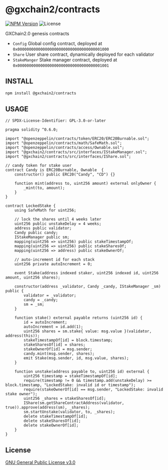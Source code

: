# @gxchain2/contracts

[![NPM Version](https://img.shields.io/npm/v/@gxchain2/contracts)](https://www.npmjs.org/package/@gxchain2/contracts)
![License](https://img.shields.io/npm/l/@gxchain2/contracts)

GXChain2.0 genesis contracts

- `Config` Global config contract, deployed at `0x0000000000000000000000000000000000001000`
- `Share` User share contract, dynamically deployed for each validator
- `StakeManger` Stake manager contract, deployed at `0x0000000000000000000000000000000000001001`

## INSTALL

```sh
npm install @gxchain2/contracts
```

## USAGE

```solidity
// SPDX-License-Identifier: GPL-3.0-or-later

pragma solidity ^0.6.0;

import "@openzeppelin/contracts/token/ERC20/ERC20Burnable.sol";
import "@openzeppelin/contracts/math/SafeMath.sol";
import "@openzeppelin/contracts/access/Ownable.sol";
import "@gxchain2/contracts/src/interfaces/IStakeManager.sol";
import "@gxchain2/contracts/src/interfaces/IShare.sol";

// candy token for stake user
contract Candy is ERC20Burnable, Ownable  {
    constructor() public ERC20("Candy", "CD") {}

    function mint(address to, uint256 amount) external onlyOwner {
        _mint(to, amount);
    }
}

contract LockedStake {
    using SafeMath for uint256;

    // lock the shares until 4 weeks later
    uint256 public unstakeDelay = 4 weeks;
    address public validator;
    Candy public candy;
    IStakeManager public sm;
    mapping(uint256 => uint256) public stakeTimestampOf;
    mapping(uint256 => uint256) public stakeSharesOf;
    mapping(uint256 => address) public stakeOwnerOf;

    // auto-increment id for each stack
    uint256 private autoIncrement = 0;

    event Stake(address indexed staker, uint256 indexed id, uint256 amount, uint256 shares);

    constructor(address _validator, Candy _candy, IStakeManager _sm) public {
        validator = _validator;
        candy = _candy;
        sm = _sm;
    }

    function stake() external payable returns (uint256 id) {
        id = autoIncrement;
        autoIncrement = id.add(1);
        uint256 shares = sm.stake{ value: msg.value }(validator, address(this));
        stakeTimestampOf[id] = block.timestamp;
        stakeSharesOf[id] = shares;
        stakeOwnerOf[id] = msg.sender;
        candy.mint(msg.sender, shares);
        emit Stake(msg.sender, id, msg.value, shares);
    }

    function unstake(address payable to, uint256 id) external {
        uint256 timestamp = stakeTimestampOf[id];
        require(timestamp != 0 && timestamp.add(unstakeDelay) >= block.timestamp, "LockedStake: invalid id or timestamp");
        require(stakeOwnerOf[id] == msg.sender, "LockedStake: invalid stake owner");
        uint256 _shares = stakeSharesOf[id];
        IShare(sm.getShareContractAddress(validator, true)).approve(address(sm), _shares);
        sm.startUnstake(validator, to, _shares);
        delete stakeTimestampOf[id];
        delete stakeSharesOf[id];
        delete stakeOwnerOf[id];
    }
}
```

## License

[GNU General Public License v3.0](https://www.gnu.org/licenses/gpl-3.0.en.html)
